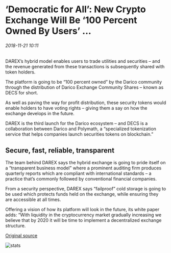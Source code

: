 # ‘Democratic for All’: New Crypto Exchange Will Be ‘100 Percent Owned By Users’ ...

###### 2018-11-21 10:11

DAREX’s hybrid model enables users to trade utilities and securities – and the revenue generated from these transactions is subsequently shared with token holders.

The platform is going to be “100 percent owned” by the Darico community through the distribution of Darico Exchange Community Shares – known as DECS for short.

As well as paving the way for profit distribution, these security tokens would enable holders to have voting rights – giving them a say on how the exchange develops in the future.

DAREX is the third launch for the Darico ecosystem – and DECS is a collaboration between Darico and Polymath, a “specialized tokenization service that helps companies launch securities tokens on blockchain.”

## Secure, fast, reliable, transparent

The team behind DAREX says the hybrid exchange is going to pride itself on a “transparent business model” where a prominent auditing firm produces quarterly reports which are compliant with international standards – a practice that’s commonly followed by conventional financial companies.

From a security perspective, DAREX says “failproof” cold storage is going to be used which protects funds held on the exchange, while ensuring they are accessible at all times.

Offering a vision of how its platform will look in the future, its white paper adds: “With liquidity in the cryptocurrency market gradually increasing we believe that by 2020 it will be time to implement a decentralized exchange structure.

[Original source](https://cointelegraph.com/news/democratic-for-all-new-crypto-exchange-will-be-100-percent-owned-by-users)

![stats](https://c.statcounter.com/11760860/0/a89fa40b/1/ "stats")